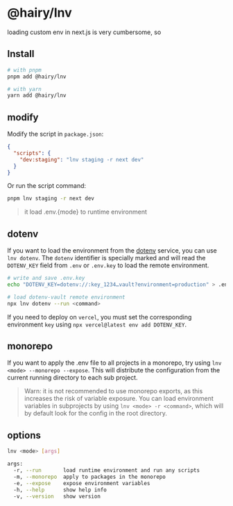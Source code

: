 # @hairy/lnv

loading custom env in next.js is very cumbersome, so

## Install

```sh
# with pnpm
pnpm add @hairy/lnv

# with yarn
yarn add @hairy/lnv
```

## modify

Modify the script in `package.json`:

```json
{
  "scripts": {
    "dev:staging": "lnv staging -r next dev"
  }
}
```

Or run the script command:

```sh
pnpm lnv staging -r next dev
```

> it load .env.{mode} to runtime environment

## dotenv

If you want to load the environment from the [dotenv](https://www.dotenvx.com/) service, you can use `lnv dotenv`. The `dotenv` identifier is specially marked and will read the `DOTENV_KEY` field from `.env` or `.env.key` to load the remote environment.

```sh
# write and save .env.key
echo "DOTENV_KEY=dotenv://:key_1234…vault?environment=production" > .env.key

# load dotenv-vault remote environment
npx lnv dotenv --run <command>
```

If you need to deploy on `vercel`, you must set the corresponding environment `key` using `npx vercel@latest env add DOTENV_KEY`.

## monorepo

If you want to apply the .env file to all projects in a monorepo, try using `lnv <mode> --monorepo --expose`. This will distribute the configuration from the current running directory to each sub project.

> Warn: it is not recommended to use monorepo exports, as this increases the risk of variable exposure. You can load environment variables in subprojects by using `lnv <mode> -r <command>`, which will by default look for the config in the root directory.

## options

```sh
lnv <mode> [args]

args:
  -r, --run       load runtime environment and run any scripts            [array]
  -m, --monorepo  apply to packages in the monorepo                       [boolean]
  -e, --expose    expose environment variables                            [boolean]
  -h, --help      show help info                                          [boolean]
  -v, --version   show version                                            [boolean]
```
